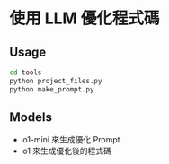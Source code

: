 # 使用 LLM 優化程式碼

## Usage

```bash
cd tools
python project_files.py
python make_prompt.py
```

## Models

- o1-mini 來生成優化 Prompt
- o1 來生成優化後的程式碼

